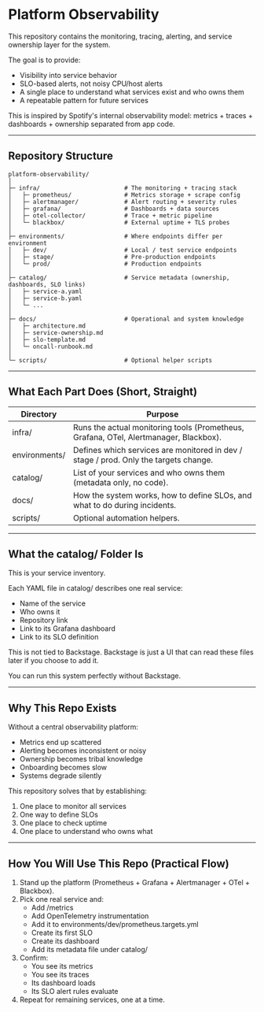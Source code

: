# Platform Observability

This repository contains the monitoring, tracing, alerting, and service ownership layer for the system.

The goal is to provide:

- Visibility into service behavior
- SLO-based alerts, not noisy CPU/host alerts
- A single place to understand what services exist and who owns them
- A repeatable pattern for future services

This is inspired by Spotify's internal observability model: metrics + traces + dashboards + ownership separated from app code.

---

## Repository Structure

```text
platform-observability/
│
├─ infra/                        # The monitoring + tracing stack
│   ├─ prometheus/               # Metrics storage + scrape config
│   ├─ alertmanager/             # Alert routing + severity rules
│   ├─ grafana/                  # Dashboards + data sources
│   ├─ otel-collector/           # Trace + metric pipeline
│   └─ blackbox/                 # External uptime + TLS probes
│
├─ environments/                 # Where endpoints differ per environment
│   ├─ dev/                      # Local / test service endpoints
│   ├─ stage/                    # Pre-production endpoints
│   └─ prod/                     # Production endpoints
│
├─ catalog/                      # Service metadata (ownership, dashboards, SLO links)
│   ├─ service-a.yaml
│   ├─ service-b.yaml
│   └─ ...
│
├─ docs/                         # Operational and system knowledge
│   ├─ architecture.md
│   ├─ service-ownership.md
│   ├─ slo-template.md
│   └─ oncall-runbook.md
│
└─ scripts/                      # Optional helper scripts
```

---

## What Each Part Does (Short, Straight)

| Directory     | Purpose                                                                               |
| ------------- | ------------------------------------------------------------------------------------- |
| infra/        | Runs the actual monitoring tools (Prometheus, Grafana, OTel, Alertmanager, Blackbox). |
| environments/ | Defines which services are monitored in dev / stage / prod. Only the targets change.  |
| catalog/      | List of your services and who owns them (metadata only, no code).                     |
| docs/         | How the system works, how to define SLOs, and what to do during incidents.            |
| scripts/      | Optional automation helpers.                                                          |

---

## What the catalog/ Folder Is

This is your service inventory.

Each YAML file in catalog/ describes one real service:

- Name of the service
- Who owns it
- Repository link
- Link to its Grafana dashboard
- Link to its SLO definition

This is not tied to Backstage.
Backstage is just a UI that can read these files later if you choose to add it.

You can run this system perfectly without Backstage.

---

## Why This Repo Exists

Without a central observability platform:

- Metrics end up scattered
- Alerting becomes inconsistent or noisy
- Ownership becomes tribal knowledge
- Onboarding becomes slow
- Systems degrade silently

This repository solves that by establishing:

1. One place to monitor all services
2. One way to define SLOs
3. One place to check uptime
4. One place to understand who owns what

---

## How You Will Use This Repo (Practical Flow)

1. Stand up the platform (Prometheus + Grafana + Alertmanager + OTel + Blackbox).
2. Pick one real service and:
   - Add /metrics
   - Add OpenTelemetry instrumentation
   - Add it to environments/dev/prometheus.targets.yml
   - Create its first SLO
   - Create its dashboard
   - Add its metadata file under catalog/
3. Confirm:
   - You see its metrics
   - You see its traces
   - Its dashboard loads
   - Its SLO alert rules evaluate
4. Repeat for remaining services, one at a time.
